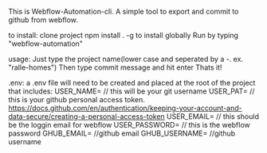 This is Webflow-Automation-cli. A simple tool to export and commit to github from webflow.

to install: 
clone project
npm install . -g  to install globally
Run by typing "webflow-automation"

usage: 
Just type the project name(lower case and seperated by a -. ex. "ralle-homes")
Then type commit message and hit enter
Thats it!

.env: 
a .env file will need to be created and placed at the root of the project that includes: 
USER_NAME= // this will be your git username
USER_PAT= // this is your github personal access token. https://docs.github.com/en/authentication/keeping-your-account-and-data-secure/creating-a-personal-access-token
USER_EMAIL= // this should be the loggin email for webflow
USER_PASSWORD= // this is the webflow password
GHUB_EMAIL= //github email
GHUB_USERNAME= //github username
